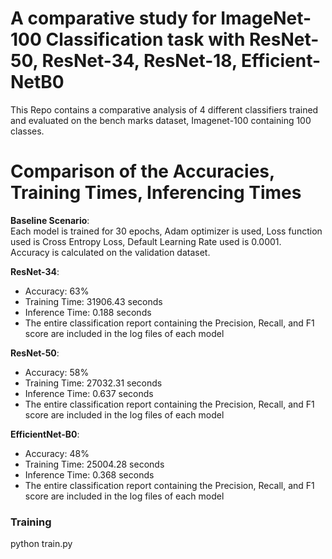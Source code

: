 # A comparative study for ImageNet-100 Classification task with ResNet-50, ResNet-34, ResNet-18, Efficient-NetB0

This Repo contains a comparative analysis of 4 different classifiers trained and evaluated on the bench marks dataset, Imagenet-100 containing 100 classes.

#  Comparison of the Accuracies, Training Times, Inferencing Times

**Baseline Scenario**:  
Each model is trained for 30 epochs, Adam optimizer is used, Loss function used is Cross Entropy Loss, Default Learning Rate used is 0.0001.  
Accuracy is calculated on the validation dataset.

**ResNet-34**:  
  - Accuracy: 63%  
  - Training Time: 31906.43 seconds  
  - Inference Time: 0.188 seconds
  - The entire classification report containing the Precision, Recall, and F1 score are included in the log files of each model  

**ResNet-50**:  
  - Accuracy: 58%  
  - Training Time: 27032.31 seconds  
  - Inference Time: 0.637 seconds
  - The entire classification report containing the Precision, Recall, and F1 score are included in the log files of each model  

**EfficientNet-B0**:  
  - Accuracy: 48%  
  - Training Time: 25004.28 seconds  
  - Inference Time: 0.368 seconds
  - The entire classification report containing the Precision, Recall, and F1 score are included in the log files of each model 



### Training

python train.py

